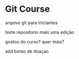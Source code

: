 # Git Course

arquivo git para iniciantes

teste repositorio
mais uma edição

gostou do curso? quer mais?

add botao de doaçao

